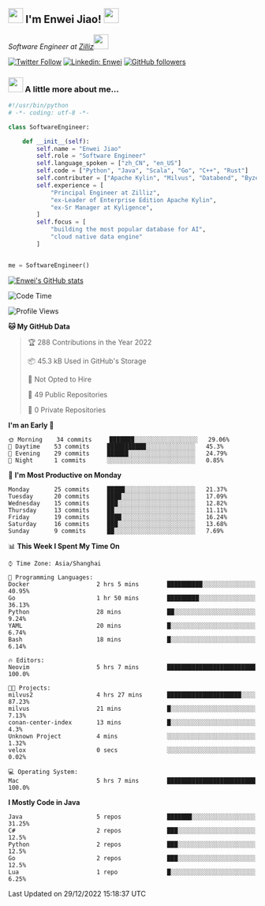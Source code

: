 <h2><img src="https://emojis.slackmojis.com/emojis/images/1531849430/4246/blob-sunglasses.gif?1531849430" width="30"/> I'm  Enwei Jiao! <img src="https://media.giphy.com/media/juBt25nT1KGys/giphy.gif" width=30> </h2>
<!-- <img align='right' src="https://media.giphy.com/media/M9gbBd9nbDrOTu1Mqx/giphy.gif" width="230"> -->
<p><em>Software Engineer at <a href="https://zilliz.com/">Zilliz</a><img src="https://media.giphy.com/media/WUlplcMpOCEmTGBtBW/giphy.gif" width="30"></em></p>

[![Twitter Follow](https://img.shields.io/twitter/follow/misteranmol?label=Follow)](https://twitter.com/intent/follow?screen_name=EnweiJiao)
[![Linkedin: Enwei](https://img.shields.io/badge/-enwei-blue?style=&logo=Linkedin&logoColor=white&link=https://www.linkedin.com/in/enwei-jiao-41192a97)](https://www.linkedin.com/in/enwei-jiao-41192a97/)
[![GitHub followers](https://img.shields.io/github/followers/jiaoew1991?label=Follow&style=social)](https://github.com/jiaoew1991)


### <img src="https://media.giphy.com/media/VgCDAzcKvsR6OM0uWg/giphy.gif" width="30"> A little more about me...  

```python
#!/usr/bin/python
# -*- coding: utf-8 -*-

class SoftwareEngineer:

    def __init__(self):
        self.name = "Enwei Jiao"
        self.role = "Software Engineer"
        self.language_spoken = ["zh_CN", "en_US"]
        self.code = ["Python", "Java", "Scala", "Go", "C++", "Rust"]
        self.contributer = ["Apache Kylin", "Milvus", "Databend", "Byzer-Lang"]
        self.experience = [
            "Principal Engineer at Zilliz",
            "ex-Leader of Enterprise Edition Apache Kylin",
            "ex-Sr Manager at Kyligence",
        ]
        self.focus = [
            "building the most popular database for AI",
            "cloud native data engine"
        ]


me = SoftwareEngineer()
```

[![Enwei's GitHub stats](https://github-readme-stats.vercel.app/api?username=jiaoew1991&count_private=true&show_icons=true)](https://github.com/jiaoew1991/jiaoew1991)

<!-- [![Top Langs](https://github-readme-stats.vercel.app/api/top-langs/?username=jiaoew1991&layout=compact)](https://github.com/jiaoew1991/jiaoew1991) -->

<!--START_SECTION:waka-->
![Code Time](http://img.shields.io/badge/Code%20Time-395%20hrs%2047%20mins-blue)

![Profile Views](http://img.shields.io/badge/Profile%20Views-0-blue)

**🐱 My GitHub Data** 

> 🏆 288 Contributions in the Year 2022
 > 
> 📦 45.3 kB Used in GitHub's Storage 
 > 
> 🚫 Not Opted to Hire
 > 
> 📜 49 Public Repositories 
 > 
> 🔑 0 Private Repositories  
 > 
**I'm an Early 🐤** 

```text
🌞 Morning    34 commits     ███████░░░░░░░░░░░░░░░░░░   29.06% 
🌆 Daytime    53 commits     ███████████░░░░░░░░░░░░░░   45.3% 
🌃 Evening    29 commits     ██████░░░░░░░░░░░░░░░░░░░   24.79% 
🌙 Night      1 commits      ░░░░░░░░░░░░░░░░░░░░░░░░░   0.85%

```
📅 **I'm Most Productive on Monday** 

```text
Monday       25 commits     █████░░░░░░░░░░░░░░░░░░░░   21.37% 
Tuesday      20 commits     ████░░░░░░░░░░░░░░░░░░░░░   17.09% 
Wednesday    15 commits     ███░░░░░░░░░░░░░░░░░░░░░░   12.82% 
Thursday     13 commits     ██░░░░░░░░░░░░░░░░░░░░░░░   11.11% 
Friday       19 commits     ████░░░░░░░░░░░░░░░░░░░░░   16.24% 
Saturday     16 commits     ███░░░░░░░░░░░░░░░░░░░░░░   13.68% 
Sunday       9 commits      ██░░░░░░░░░░░░░░░░░░░░░░░   7.69%

```


📊 **This Week I Spent My Time On** 

```text
⌚︎ Time Zone: Asia/Shanghai

💬 Programming Languages: 
Docker                   2 hrs 5 mins        ██████████░░░░░░░░░░░░░░░   40.95% 
Go                       1 hr 50 mins        █████████░░░░░░░░░░░░░░░░   36.13% 
Python                   28 mins             ██░░░░░░░░░░░░░░░░░░░░░░░   9.24% 
YAML                     20 mins             █░░░░░░░░░░░░░░░░░░░░░░░░   6.74% 
Bash                     18 mins             █░░░░░░░░░░░░░░░░░░░░░░░░   6.14%

🔥 Editors: 
Neovim                   5 hrs 7 mins        █████████████████████████   100.0%

🐱‍💻 Projects: 
milvus2                  4 hrs 27 mins       █████████████████████░░░░   87.23% 
milvus                   21 mins             █░░░░░░░░░░░░░░░░░░░░░░░░   7.13% 
conan-center-index       13 mins             █░░░░░░░░░░░░░░░░░░░░░░░░   4.3% 
Unknown Project          4 mins              ░░░░░░░░░░░░░░░░░░░░░░░░░   1.32% 
velox                    0 secs              ░░░░░░░░░░░░░░░░░░░░░░░░░   0.02%

💻 Operating System: 
Mac                      5 hrs 7 mins        █████████████████████████   100.0%

```

**I Mostly Code in Java** 

```text
Java                     5 repos             ███████░░░░░░░░░░░░░░░░░░   31.25% 
C#                       2 repos             ███░░░░░░░░░░░░░░░░░░░░░░   12.5% 
Python                   2 repos             ███░░░░░░░░░░░░░░░░░░░░░░   12.5% 
Go                       2 repos             ███░░░░░░░░░░░░░░░░░░░░░░   12.5% 
Lua                      1 repo              █░░░░░░░░░░░░░░░░░░░░░░░░   6.25%

```



 Last Updated on 29/12/2022 15:18:37 UTC
<!--END_SECTION:waka-->
